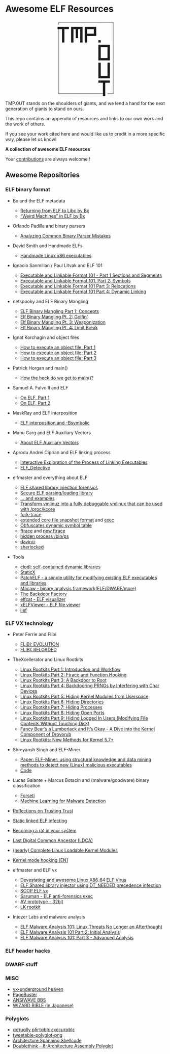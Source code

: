 # Awesome ELF Resources

                           ┌───────────────────────┐                            
                           ▄▄▄▄▄ ▄▄▄▄▄ ▄▄▄▄▄       │                            
                           │ █   █ █ █ █   █       │                            
                           │ █   █ █ █ █▀▀▀▀       │                            
                           │ █   █   █ █     ▄     │                            
                           │                 ▄▄▄▄▄ │                            
                           │                 █   █ │                            
                           │                 █   █ │                            
                           │                 █▄▄▄█ │                            
                           │                 ▄   ▄ │                            
                           │                 █   █ │                            
                           │                 █   █ │                            
                           │                 █▄▄▄█ │                            
                           │                 ▄▄▄▄▄ │                            
                           │                   █   │                            
                           │                   █   │                            
                           └───────────────────█ ──┘ 

TMP.0UT stands on the shoulders of giants, and we lend a hand for the next generation of giants to stand on ours.

This repo contains an appendix of resources and links to our own work and the work of others.

If you see your work cited here and would like us to credit in a more specific way, please let us know!

**A collection of awesome ELF resources**

Your [contributions](contributing.md) are always welcome !

## Awesome Repositories

### ELF binary format

- Bx and the ELF metadata
  - [Returning from ELF to Libc by Bx](https://archive.org/details/Pocorgtfo00/page/n9/mode/1up?view=theater)
  - [“Weird Machines” in ELF by Bx](https://www.usenix.org/system/files/conference/woot13/woot13-shapiro.pdf)

- Orlando Padilla and binary parsers
  - [Analyzing Common Binary Parser Mistakes](http://www.uninformed.org/?v=all&a=12&t=txt)

- David Smith and Handmade ELFs
  - [Handmade Linux x86 executables](https://youtube.com/playlist?list=PLZCIHSjpQ12woLj0sjsnqDH8yVuXwTy3p)

- Ignacio Sanmillan / Paul Litvak and ELF 101
  - [Executable and Linkable Format 101 - Part 1 Sections and Segments](https://www.intezer.com/blog/research/executable-linkable-format-101-part1-sections-segments/)
  - [Executable and Linkable Format 101. Part 2: Symbols](https://www.intezer.com/blog/malware-analysis/executable-linkable-format-101-part-2-symbols/)
  - [Executable and Linkable Format 101 Part 3: Relocations](https://www.intezer.com/blog/malware-analysis/executable-and-linkable-format-101-part-3-relocations/)
  - [Executable and Linkable Format 101 Part 4: Dynamic Linking](https://www.intezer.com/blog/malware-analysis/executable-linkable-format-101-part-4-dynamic-linking/)

- netspooky and ELF Binary Mangling
  - [ELF Binary Mangling Part 1: Concepts](https://n0.lol/ebm/1.html)
  - [Elf Binary Mangling Pt. 2: Golfin'](https://n0.lol/ebm/2.html)
  - [Elf Binary Mangling Pt. 3: Weaponization](https://n0.lol/ebm/3.html)
  - [Elf Binary Mangling Pt. 4: Limit Break](https://n0.lol/ebm/4.html)

- Ignat Korchagin and object files
  - [How to execute an object file: Part 1](https://blog.cloudflare.com/how-to-execute-an-object-file-part-1/)
  - [How to execute an object file: Part 2](https://blog.cloudflare.com/how-to-execute-an-object-file-part-2/)
  - [How to execute an object file: Part 3](https://blog.cloudflare.com/how-to-execute-an-object-file-part-3/)

- Patrick Horgan and main()
  - [How the heck do we get to main()?](http://dbp-consulting.com/tutorials/debugging/linuxProgramStartup.html)

- Samuel A. Falvo II and ELF
  - [On ELF, Part 1](https://kestrelcomputer.github.io/kestrel/2018/01/29/on-elf)
  - [On ELF, Part 2](https://kestrelcomputer.github.io/kestrel/2018/02/01/on-elf-2)

- MaskRay and ELF interposition
  - [ELF interposition and -Bsymbolic](https://maskray.me/blog/2021-05-16-elf-interposition-and-bsymbolic)

- Manu Garg and ELF Auxiliary Vectors
  - [About ELF Auxiliary Vectors](https://articles.manugarg.com/aboutelfauxiliaryvectors.html)

- Aprodu Andrei Ciprian and ELF linking process
  - [Interactive Exploration of the Process of Linking Executables](https://github.com/Eteru/Elf-Detective---Bachelor-Paper/blob/master/thesis.pdf)
  - [ELF_Detective](https://github.com/Eteru/ELF-Detective)

- elfmaster and everything about ELF
  - [ELF shared library injection forensics](https://engineering.backtrace.io/2016-04-14-elf-shared-library-injection-forensics/)
  - [Secure ELF parsing/loading library](https://github.com/elfmaster/libelfmaster)
  - [... and examples](https://github.com/elfmaster/libelfmaster_examples)
  - [Transform vmlinuz into a fully debuggable vmlinux that can be used with /proc/kcore](https://github.com/elfmaster/kdress)
  - [fork-trace](https://github.com/elfmaster/fork_trace)
  - [extended core file snapshot format](https://github.com/elfmaster/ecfs) and [exec](https://github.com/elfmaster/ecfs_exec)
  - [Obfuscates dynamic symbol table](https://github.com/elfmaster/dsym_obfuscate)
  - [ftrace](https://github.com/elfmaster/ftrace) and [new ftrace](https://github.com/elfmaster/binflow)
  - [hidden process /bin/ps](https://github.com/elfmaster/taskverse)
  - [davinci](https://github.com/elfmaster/davinci)
  - [sherlocked](https://github.com/elfmaster/sherlocked)

- Tools
  - [clodl: self-contained dynamic libraries](https://github.com/tweag/clodl)
  - [StaticX ](https://github.com/JonathonReinhart/staticx)
  - [PatchELF - a simple utility for modifying existing ELF executables and libraries](https://github.com/NixOS/patchelf)
  - [Macaw - binary analysis framework(ELF/DWARF/more)](https://github.com/GaloisInc/macaw)
  - [The Backdoor Factory](https://github.com/Binject/backdoorfactory)
  - [elfcat - ELF visualizer](https://github.com/ruslashev/elfcat)
  - [xELFViewer - ELF file viewer](https://github.com/horsicq/XELFViewer)
  - [lief](https://github.com/lief-project/LIEF)
### ELF VX technology

- Peter Ferrie and Flibi
  - [FLIBI: EVOLUTION](http://pferrie.epizy.com/papers/flibi2.pdf?i=1)
  - [FLIBI: RELOADED](http://pferrie.epizy.com/papers/flibi3.pdf)

- TheXcellerator and Linux Rootkits
  - [Linux Rootkits Part 1: Introduction and Workflow](https://xcellerator.github.io/posts/linux_rootkits_01/)
  - [Linux Rootkits Part 2: Ftrace and Function Hooking](https://xcellerator.github.io/posts/linux_rootkits_02/)
  - [Linux Rootkits Part 3: A Backdoor to Root](https://xcellerator.github.io/posts/linux_rootkits_03/)
  - [Linux Rootkits Part 4: Backdooring PRNGs by Interfering with Char Devices](https://xcellerator.github.io/posts/linux_rootkits_04/)
  - [Linux Rootkits Part 5: Hiding Kernel Modules from Userspace](https://xcellerator.github.io/posts/linux_rootkits_05/)
  - [Linux Rootkits Part 6: Hiding Directories](https://xcellerator.github.io/posts/linux_rootkits_06/)
  - [Linux Rootkits Part 7: Hiding Processes](https://xcellerator.github.io/posts/linux_rootkits_07/)
  - [Linux Rootkits Part 8: Hiding Open Ports](https://xcellerator.github.io/posts/linux_rootkits_08/)
  - [Linux Rootkits Part 9: Hiding Logged In Users (Modifying File Contents Without Touching Disk)](https://xcellerator.github.io/posts/linux_rootkits_09/)
  - [Fancy Bear’s a Lumberjack and It’s Okay - A Dive into the Kernel Component of Drovorub](https://xcellerator.github.io/posts/linux_rootkits_10/)
  - [Linux Rootkits: New Methods for Kernel 5.7+](https://xcellerator.github.io/posts/linux_rootkits_11/)

- Shreyansh Singh and ELF-Miner
  - [Paper: ELF-Miner: using structural knowledge and data mining methods to detect new (Linux) malicious executables](https://link.springer.com/article/10.1007/s10115-011-0393-5)
  - [Code](https://github.com/shreyansh26/ELF-Miner)

- Lucas Galante + Marcus Botacin and (malware/goodware) binary classification
  - [Forseti](https://github.com/marcusbotacin/ELF.Classifier)
  - [Machine Learning for Malware Detection](https://github.com/marcusbotacin/ELF.Classifier/blob/master/paper/classifier.pdf)

- [Reflections on Trusting Trust](https://www.cs.cmu.edu/~rdriley/487/papers/Thompson_1984_ReflectionsonTrustingTrust.pdf)
- [Static linked ELF infecting](https://packetstormsecurity.com/files/34013/0x4553-Static_Infecting.html.html)
- [Becoming a rat in your system](https://devilinside.me/blogs/becoming-rat-your-system)
- [Last Digital Common Ancestor (LDCA)](https://github.com/mertyildiran/ldca/blob/master/linux_x86/dev.asm)
- [(nearly) Complete Linux Loadable Kernel Modules](http://www.ouah.org/LKM_HACKING.html)
- [Kernel mode hooking [EN]](https://is.muni.cz/el/fi/jaro2011/PV204/um/LinuxRootkits/sys_call_table_complete.htm)

- elfmaster and ELF vx
  - [Devestating and awesome Linux X86_64 ELF Virus](https://github.com/elfmaster/skeksi_virus)
  - [ELF Shared library injector using DT_NEEDED precedence infection](https://github.com/elfmaster/dt_infect)
  - [SCOP ELF vx](https://github.com/elfmaster/scop_virus_paper)
  - [Saruman - ELF anti-forensics exec](https://github.com/elfmaster/saruman)
  - [AV prototype - 32bit](https://github.com/elfmaster/avu32)
  - [LK rootkit](https://github.com/elfmaster/kprobe_rootkit)

- Intezer Labs and malware analysis
  - [ELF Malware Analysis 101: Linux Threats No Longer an Afterthought](https://www.intezer.com/blog/malware-analysis/elf-malware-analysis-101-linux-threats-no-longer-an-afterthought/)
  - [ELF Malware Analysis 101 Part 2: Initial Analysis](https://www.intezer.com/blog/malware-analysis/elf-malware-analysis-101-initial-analysis/)
  - [ELF Malware Analysis 101: Part 3 - Advanced Analysis](https://www.intezer.com/blog/malware-analysis/elf-malware-analysis-101-part-3-advanced-analysis/)

### ELF header hacks

### DWARF stuff

### MISC

- [vx-underground heaven](https://www.vx-underground.org/archive/VxHeaven/lib/vsp44.html)
- [PageBuster](https://rev.ng/blog/pagebuster/post.html)
- [ANSIWAVE BBS](https://ansiwave.net/)
- [WIZARD BIBLE (in Japanese)](https://wizardbible.github.io/)

### Polyglots

- [αcτµαlly pδrταblε εxεcµταblε](https://justine.lol/ape.html)
- [tweetable-polyglot-png](https://github.com/DavidBuchanan314/tweetable-polyglot-png)
- [Architecture Spanning Shellcode](http://phrack.org/issues/57/14.html#article)
- [Doublethink – 8-Architecture Assembly Polyglot](https://www.robertxiao.ca/hacking/defcon2018-assembly-polyglot/)
